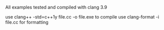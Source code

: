All examples tested and compiled with clang 3.9

use clang++ -std=c++1y file.cc -o file.exe to compile
use clang-format -i file.cc for formatting

